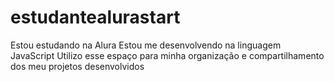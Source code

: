 # estudantealurastart
Estou estudando na Alura
Estou me desenvolvendo na linguagem JavaScript
Utilizo esse espaço para minha organização e compartilhamento dos meu projetos desenvolvidos
